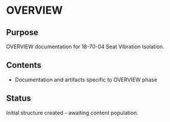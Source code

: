# OVERVIEW

## Purpose
OVERVIEW documentation for 18-70-04 Seat Vibration Isolation.

## Contents
- Documentation and artifacts specific to OVERVIEW phase

## Status
Initial structure created - awaiting content population.
